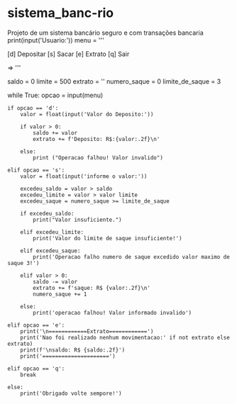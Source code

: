 # sistema_banc-rio
Projeto de um sistema bancário seguro e com transações bancaria 
print(input('Usuario:'))
menu = '''

[d] Depositar
[s] Sacar
[e] Extrato
[q] Sair

=> '''

saldo = 0
limite = 500
extrato = ''
numero_saque = 0
limite_de_saque = 3

while True:
    opcao = input(menu)

    if opcao == 'd':
        valor = float(input('Valor do Deposito:'))

        if valor > 0:
            saldo += valor
            extrato += f'Deposito: R$:{valor:.2f}\n'

        else:
            print ("Operacao falhou! Valor invalido")

    elif opcao == 's':
        valor = float(input('informe o valor:'))

        excedeu_saldo = valor > saldo
        excedeu_limite = valor > valor limite
        excedeu_saque = numero_saque >= limite_de_saque

        if excedeu_saldo:
            print("Valor insuficiente.")

        elif excedeu_limite:
            print('Valor do limite de saque insuficiente!')

        elif excedeu_saque:
            print('Operacao falho numero de saque excedido valor maximo de saque 3!')

        elif valor > 0:
            saldo -= valor
            extrato += f'saque: R$ {valor:.2f}\n'
            numero_saque += 1

        else:
            print('operacao falhou! Valor informado invalido')

    elif opcao == 'e':
        print('\n============Extrato============')
        print('Nao foi realizado nenhum movimentacao:' if not extrato else extrato)
        print(f'\nsaldo: R$ {saldo:.2f}')
        print('=====================')

    elif opcao == 'q':
        break

    else:
        print('Obrigado volte sempore!')
